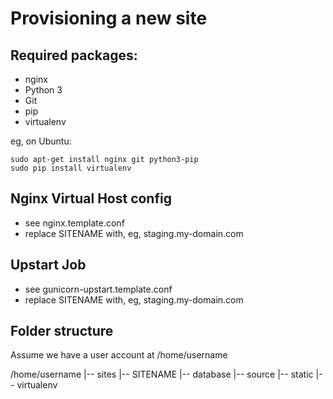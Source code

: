 Provisioning a new site
=======================

## Required packages:

* nginx
* Python 3
* Git
* pip
* virtualenv

eg, on Ubuntu:

	sudo apt-get install nginx git python3-pip
	sudo pip install virtualenv

## Nginx Virtual Host config

* see nginx.template.conf
* replace SITENAME with, eg, staging.my-domain.com

## Upstart Job

* see gunicorn-upstart.template.conf
* replace SITENAME with, eg, staging.my-domain.com

## Folder structure
Assume we have a user account at /home/username

/home/username
|-- sites
   |-- SITENAME
       |-- database
       |-- source
       |-- static
       |-- virtualenv



